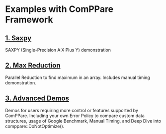 # Examples with ComPPare Framework

## [1. Saxpy](saxpy/README.md)
SAXPY (Single-Precision A·X Plus Y) demonstration

## [2. Max Reduction](max_reduction/README.md)
Parallel Reduction to find maximum in an array. Includes manual timing demonstration.

## [3. Advanced Demos](advanced_demo/README.md)
Demos for users requiring more control or features supported by ComPPare. Including your own Error Policy to compare custom data structures, usage of Google Benchmark, Manual Timing, and Deep Dive into comppare::DoNotOptimize().